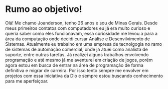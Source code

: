 
# Rumo ao objetivo!

Olá! Me chamo Joanderson, tenho 26 anos e sou de Minas Gerais. Desde meus primeiros contatos com computadores eu já era muito curioso e queria  saber como eles funcionavam, essa curiosidade me levou a para a área da computação onde decidi cursar Análise e Desenvilvimento de Sistemas. Atualmente eu trabalho em uma empresa de tecnolgogia no ramo de sistemas de automação comercial, onde já atuei como analista de suporte, entre outras tarefas. Já realizei alguns trabalhos envolvendo programação e até mesmo já me aventurei em criação de jogos, porém agora estou em busca de entrar na área de programação de forma definitiva e migrar de carreira. Por isso tento sempre me envolver em projetos com essa iniciativa da Dio e sempre estou buscando conhecimento para me aperfeiçoar. 
 
